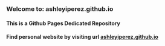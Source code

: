 ### Welcome to: ashleyiperez.github.io
#### This is a Github Pages Dedicated Repository
#### Find personal website by visiting url [ashleyiperez.github.io](ashleyiperez.github.io)
